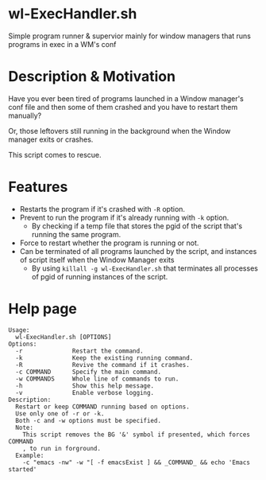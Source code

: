 # wl-ExecHandler.sh
Simple program runner & supervior mainly for window managers that runs programs in exec in a WM's conf

# Description & Motivation

Have you ever been tired of programs launched in a Window manager's conf file and then some of them crashed and you have to restart them manually?

Or, those leftovers still running in the background when the Window manager exits or crashes.

This script comes to rescue.

# Features
- Restarts the program if it's crashed with `-R` option.
- Prevent to run the program if it's already running with `-k` option.
  - By checking if a temp file that stores the pgid of the script that's running the same program.    
- Force to restart whether the program is running or not.
- Can be terminated of all programs launched by the script, and instances of script itself when the Window Manager exits
  - By using `killall -g wl-ExecHandler.sh` that terminates all processes of pgid of running instances of the script.

# Help page
```
Usage:
  wl-ExecHandler.sh [OPTIONS]
Options:
  -r              Restart the command.
  -k              Keep the existing running command.
  -R              Revive the command if it crashes.
  -c COMMAND      Specify the main command.
  -w COMMANDS     Whole line of commands to run.
  -h              Show this help message.
  -v              Enable verbose logging.
Description:
  Restart or keep COMMAND running based on options.
  Use only one of -r or -k.
  Both -c and -w options must be specified.
  Note:
    This script removes the BG '&' symbol if presented, which forces COMMAND
    , to run in forground.
  Example:
    -c "emacs -nw" -w "[ -f emacsExist ] && _COMMAND_ && echo 'Emacs started'
```
